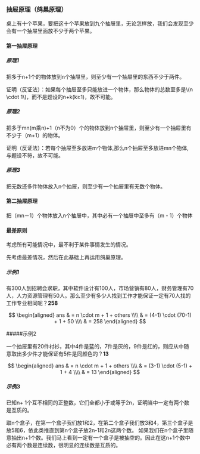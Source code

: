 <script src="https://cdn.bootcss.com/mathjax/2.7.7/MathJax.js?config=TeX-AMS-MML_HTMLorMML"></script>

### 抽屉原理（鸽巢原理）

桌上有十个苹果，要把这十个苹果放到九个抽屉里，无论怎样放，我们会发现至少会有一个抽屉里面放不少于两个苹果。

#### 第一抽屉原理

##### 原理1

把多于n+1个的物体放到n个抽屉里，则至少有一个抽屉里的东西不少于两件。

证明（反证法）：如果每个抽屉至多只能放进一个物体，那么物体的总数至多是\\(n \cdot 1\\)，而不是题设的n+k(k≥1)，故不可能。

##### 原理2

把多于mn(m乘n)+1（n不为0）个的物体放到n个抽屉里，则至少有一个抽屉里有不少于（m+1）的物体。

证明（反证法）：若每个抽屉至多放进m个物体,那么n个抽屉至多放进mn个物体,与题设不符，故不可能。

##### 原理3

把无数还多件物体放入n个抽屉，则至少有一个抽屉里有无数个物体。


#### 第二抽屉原理

把（mn－1）个物体放入n个抽屉中，其中必有一个抽屉中至多有（m - 1）个物体


#### 最差原则

考虑所有可能情况中，最不利于某件事情发生的情况。

先考虑最差情况，然后在此基础上再运用鸽巢原理。

##### 示例1

有300人到招聘会求职，其中软件设计有100人，市场营销有80人，财务管理有70人，人力资源管理有50人。那么至少有多少人找到工作才能保证一定有70人找的工作专业相同呢？**258**

$$
\begin{aligned}
ans & = n \cdot m + 1 + others \\\\
& = (4-1) \cdot (70-1) + 1 + 50 \\\\
& = 258
\end{aligned}
$$

#####示例2

一个抽屉里有20件衬衫，其中4件是蓝的，7件是灰的，9件是红的，则应从中随意取出多少件才能保证有5件是同颜色的？**13**

$$
\begin{aligned}
ans & = n \cdot m + 1 + others \\\\
& = (3-1) \cdot (5-1) + 1 + 4 \\\\
& = 13
\end{aligned}
$$

##### 示例3

已知n+ 1个互不相同的正整数，它们全都小于或等于2n，证明当中一定有两个数是互质的。

取n个盒子，在第一个盒子我们放1和2，在第二个盒子我们放3和4，第三个盒子是放5和6，依此类推直到第n个盒子放2n-1和2n这两个数。
如果我们在n个盒子里随意抽出n+1个数。我们马上看到一定有一个盒子是被抽空的。因此在这n+1个数中必有两个数是连续数，很明显的连续数是互质的。